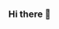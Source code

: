 ### Hi there 👋

<!--
**chantellemarek/chantellemarek** is a ✨ _special_ ✨ repository because its `README.md` (this file) appears on your GitHub profile.

Here are some ideas to get you started:

- 🌱 I’m currently learning Python.
- 📫 How to reach me: 
1. Find me on Linkedin or Indeed
2. Email Me! (chantellemarek@gmail.com)
- 😄 Pronouns: She/Her
- ⚡ Fun fact: A fun fact about me is, I enjoy kayaking and fishing.
-->
